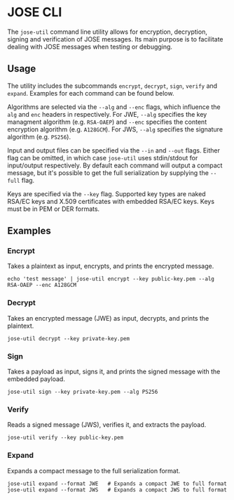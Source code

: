 # JOSE CLI

The `jose-util` command line utility allows for encryption, decryption, signing
and verification of JOSE messages. Its main purpose is to facilitate dealing
with JOSE messages when testing or debugging.

## Usage

The utility includes the subcommands `encrypt`, `decrypt`, `sign`, `verify` and
`expand`. Examples for each command can be found below.

Algorithms are selected via the `--alg` and `--enc` flags, which influence the
`alg` and `enc` headers in respectively. For JWE, `--alg` specifies the key
managment algorithm (e.g. `RSA-OAEP`) and `--enc` specifies the content
encryption algorithm (e.g. `A128GCM`). For JWS, `--alg` specifies the
signature algorithm (e.g. `PS256`).

Input and output files can be specified via the `--in` and `--out` flags.
Either flag can be omitted, in which case `jose-util` uses stdin/stdout for
input/output respectively. By default each command will output a compact
message, but it's possible to get the full serialization by supplying the
`--full` flag.

Keys are specified via the `--key` flag. Supported key types are naked RSA/EC
keys and X.509 certificates with embedded RSA/EC keys. Keys must be in PEM
or DER formats.

## Examples

### Encrypt

Takes a plaintext as input, encrypts, and prints the encrypted message.

    echo 'test message' | jose-util encrypt --key public-key.pem --alg RSA-OAEP --enc A128GCM

### Decrypt

Takes an encrypted message (JWE) as input, decrypts, and prints the plaintext.

    jose-util decrypt --key private-key.pem

### Sign

Takes a payload as input, signs it, and prints the signed message with the embedded payload.

    jose-util sign --key private-key.pem --alg PS256

### Verify

Reads a signed message (JWS), verifies it, and extracts the payload.

    jose-util verify --key public-key.pem

### Expand

Expands a compact message to the full serialization format.

    jose-util expand --format JWE   # Expands a compact JWE to full format
    jose-util expand --format JWS   # Expands a compact JWS to full format
